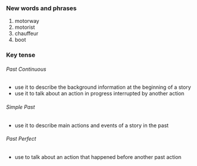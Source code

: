### New words and phrases
1. motorway 
2. motorist
3. chauffeur 
4. boot

### Key tense
###### Past Continuous
- use it to describe the background information at the beginning of a story
- use it to talk about an action in progress interrupted by another action
###### Simple Past
- use it to describe main actions and events of a story in the past
###### Past Perfect
- use to talk about an action that happened before another past action
